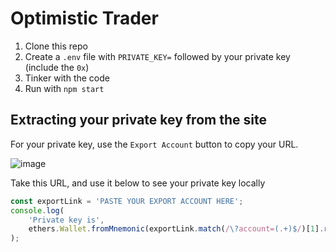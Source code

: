 # Optimistic Trader

1. Clone this repo
1. Create a `.env` file with `PRIVATE_KEY=` followed by your private key (include the `0x`)
1. Tinker with the code
1. Run with `npm start`

## Extracting your private key from the site

For your private key, use the `Export Account` button to copy your URL.

![image](https://user-images.githubusercontent.com/799038/81026229-5d751d80-8e47-11ea-87fe-b22d07988f0f.png)

Take this URL, and use it below to see your private key locally

```javascript
const exportLink = 'PASTE YOUR EXPORT ACCOUNT HERE';
console.log(
	'Private key is',
	ethers.Wallet.fromMnemonic(exportLink.match(/\?account=(.+)$/)[1].replace(/-/g, ' ')).privateKey,
);
```
